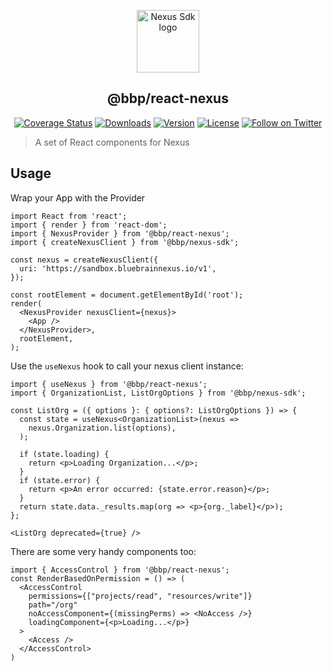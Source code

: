 <p align="center"><a href="https://github.com/BlueBrain/nexus-sdk-js" target="_blank" rel="noopener noreferrer"><img width="100" src="https://raw.githubusercontent.com/BlueBrain/nexus-webapp-commons/HEAD/nexus-js-logo.png" alt="Nexus Sdk logo"></a></p>

<h2 align="center">@bbp/react-nexus</h2>

<p align="center">
  <a href="https://codecov.io/gh/BlueBrain/nexus-sdk-js"><img src="https://codecov.io/gh/BlueBrain/nexus-sdk-js/branch/master/graph/badge.svg" alt="Coverage Status"></a>
  <a href="https://npmcharts.com/compare/@bbp/react-nexus?minimal=true"><img src="https://img.shields.io/npm/dm/@bbp/react-nexus.svg" alt="Downloads"></a>
  <a href="https://www.npmjs.com/package/@bbp/react-nexus"><img src="https://img.shields.io/npm/v/@bbp/nexus-sdk.svg" alt="Version"></a>
  <a href="https://www.npmjs.com/package/@bbp/react-nexus"><img src="https://img.shields.io/npm/l/@bbp/react-nexus.svg" alt="License"></a>
 <a href="https://twitter.com/intent/follow?screen_name=bluebrainnexus"><img alt="Follow on Twitter" src="https://img.shields.io/twitter/follow/bluebrainnexus.svg?style=social&label=Follow"></a>
</p>

> A set of React components for Nexus

## Usage

Wrap your App with the Provider

```tsx
import React from 'react';
import { render } from 'react-dom';
import { NexusProvider } from '@bbp/react-nexus';
import { createNexusClient } from '@bbp/nexus-sdk';

const nexus = createNexusClient({
  uri: 'https://sandbox.bluebrainnexus.io/v1',
});

const rootElement = document.getElementById('root');
render(
  <NexusProvider nexusClient={nexus}>
    <App />
  </NexusProvider>,
  rootElement,
);
```

Use the `useNexus` hook to call your nexus client instance:

```tsx
import { useNexus } from '@bbp/react-nexus';
import { OrganizationList, ListOrgOptions } from '@bbp/nexus-sdk';

const ListOrg = ({ options }: { options?: ListOrgOptions }) => {
  const state = useNexus<OrganizationList>(nexus =>
    nexus.Organization.list(options),
  );

  if (state.loading) {
    return <p>Loading Organization...</p>;
  }
  if (state.error) {
    return <p>An error occurred: {state.error.reason}</p>;
  }
  return state.data._results.map(org => <p>{org._label}</p>);
};

<ListOrg deprecated={true} />
```

There are some very handy components too:

```tsx
import { AccessControl } from '@bbp/react-nexus';
const RenderBasedOnPermission = () => (
  <AccessControl
    permissions={["projects/read", "resources/write"]}
    path="/org"
    noAccessComponent={(missingPerms) => <NoAccess />}
    loadingComponent={<p>Loading...</p>}
  >
    <Access />
  </AccessControl>
)
```

